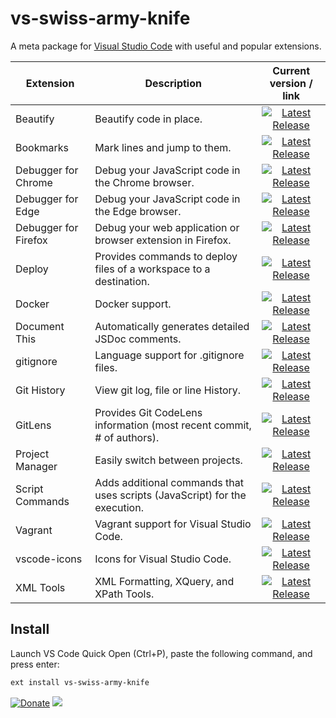# vs-swiss-army-knife

A meta package for [Visual Studio Code](https://code.visualstudio.com/) with useful and popular extensions.

| Extension | Description | Current version / link |
| ---- | --------- |:---------:|
| Beautify | Beautify code in place. | [![Latest Release](https://vsmarketplacebadge.apphb.com/version-short/HookyQR.beautify.svg)](https://marketplace.visualstudio.com/items?itemName=HookyQR.beautify) |
| Bookmarks | Mark lines and jump to them. | [![Latest Release](https://vsmarketplacebadge.apphb.com/version-short/alefragnani.Bookmarks.svg)](https://marketplace.visualstudio.com/items?itemName=alefragnani.Bookmarks) |
| Debugger for Chrome | Debug your JavaScript code in the Chrome browser. | [![Latest Release](https://vsmarketplacebadge.apphb.com/version-short/msjsdiag.debugger-for-chrome.svg)](https://marketplace.visualstudio.com/items?itemName=msjsdiag.debugger-for-chrome) |
| Debugger for Edge | Debug your JavaScript code in the Edge browser. | [![Latest Release](https://vsmarketplacebadge.apphb.com/version-short/msjsdiag.debugger-for-edge.svg)](https://marketplace.visualstudio.com/items?itemName=msjsdiag.debugger-for-edge) |
| Debugger for Firefox | Debug your web application or browser extension in Firefox. | [![Latest Release](https://vsmarketplacebadge.apphb.com/version-short/hbenl.vscode-firefox-debug.svg)](https://marketplace.visualstudio.com/items?itemName=hbenl.vscode-firefox-debug) |
| Deploy | Provides commands to deploy files of a workspace to a destination. | [![Latest Release](https://vsmarketplacebadge.apphb.com/version-short/mkloubert.vs-deploy.svg)](https://marketplace.visualstudio.com/items?itemName=mkloubert.vs-deploy) |
| Docker | Docker support. | [![Latest Release](https://vsmarketplacebadge.apphb.com/version-short/PeterJausovec.vscode-docker.svg)](https://marketplace.visualstudio.com/items?itemName=PeterJausovec.vscode-docker) |
| Document This | Automatically generates detailed JSDoc comments. | [![Latest Release](https://vsmarketplacebadge.apphb.com/version-short/joelday.docthis.svg)](https://marketplace.visualstudio.com/items?itemName=joelday.docthis) |
| gitignore | Language support for .gitignore files. | [![Latest Release](https://vsmarketplacebadge.apphb.com/version-short/codezombiech.gitignore.svg)](https://marketplace.visualstudio.com/items?itemName=codezombiech.gitignore) |
| Git History | View git log, file or line History. | [![Latest Release](https://vsmarketplacebadge.apphb.com/version-short/donjayamanne.githistory.svg)](https://marketplace.visualstudio.com/items?itemName=donjayamanne.githistory) |
| GitLens | Provides Git CodeLens information (most recent commit, # of authors). | [![Latest Release](https://vsmarketplacebadge.apphb.com/version-short/eamodio.gitlens.svg)](https://marketplace.visualstudio.com/items?itemName=eamodio.gitlens) |
| Project Manager | Easily switch between projects. | [![Latest Release](https://vsmarketplacebadge.apphb.com/version-short/alefragnani.project-manager.svg)](https://marketplace.visualstudio.com/items?itemName=alefragnani.project-manager) |
| Script Commands | Adds additional commands that uses scripts (JavaScript) for the execution. | [![Latest Release](https://vsmarketplacebadge.apphb.com/version-short/mkloubert.vs-script-commands.svg)](https://marketplace.visualstudio.com/items?itemName=mkloubert.vs-script-commands) |
| Vagrant | Vagrant support for Visual Studio Code. | [![Latest Release](https://vsmarketplacebadge.apphb.com/version-short/bbenoist.vagrant.svg)](https://marketplace.visualstudio.com/items?itemName=bbenoist.vagrant) |
| vscode-icons | Icons for Visual Studio Code. | [![Latest Release](https://vsmarketplacebadge.apphb.com/version-short/robertohuertasm.vscode-icons.svg)](https://marketplace.visualstudio.com/items?itemName=robertohuertasm.vscode-icons) |
| XML Tools | XML Formatting, XQuery, and XPath Tools. | [![Latest Release](https://vsmarketplacebadge.apphb.com/version-short/DotJoshJohnson.xml.svg)](https://marketplace.visualstudio.com/items?itemName=DotJoshJohnson.xml) |

## Install

Launch VS Code Quick Open (Ctrl+P), paste the following command, and press enter:

```bash
ext install vs-swiss-army-knife
```

[![Donate](https://img.shields.io/badge/Donate-PayPal-green.svg)](https://www.paypal.com/cgi-bin/webscr?cmd=_s-xclick&hosted_button_id=ZXG84G5LUA7W8)
[![](https://api.flattr.com/button/flattr-badge-large.png)](https://flattr.com/submit/auto?fid=o62pkd&url=https%3A%2F%2Fgithub.com%2Fmkloubert%2Fvs-swiss-army-knife)
